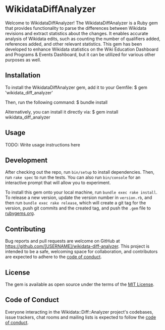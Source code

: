 # WikidataDiffAnalyzer

Welcome to WikidataDiffAnalyzer! The WikidataDiffAnalyzer is a Ruby gem that provides functionality to parse the differences between Wikidata revisions and extract statistics about the changes. It enables accurate analysis of Wikidata edits, such as counting the number of qualifiers added, references added, and other relevant statistics. This gem has been developed to enhance Wikidata statistics on the Wiki Education Dashboard and Programs & Events Dashboard, but it can be utilized for various other purposes as well.

## Installation

To install the WikidataDiffAnalyzer gem, add it to your Gemfile:
    $ gem 'wikidata_diff_analyzer'

Then, run the following command:
    $ bundle install

Alternatively, you can install it directly via:
$ gem install wikidata_diff_analyzer

## Usage

TODO: Write usage instructions here

## Development

After checking out the repo, run `bin/setup` to install dependencies. Then, run `rake spec` to run the tests. You can also run `bin/console` for an interactive prompt that will allow you to experiment.

To install this gem onto your local machine, run `bundle exec rake install`. To release a new version, update the version number in `version.rb`, and then run `bundle exec rake release`, which will create a git tag for the version, push git commits and the created tag, and push the `.gem` file to [rubygems.org](https://rubygems.org).

## Contributing

Bug reports and pull requests are welcome on GitHub at https://github.com/[USERNAME]/wikidata-diff-analyzer. This project is intended to be a safe, welcoming space for collaboration, and contributors are expected to adhere to the [code of conduct](https://github.com/[USERNAME]/wikidata-diff-analyzer/blob/master/CODE_OF_CONDUCT.md).

## License

The gem is available as open source under the terms of the [MIT License](https://opensource.org/licenses/MIT).

## Code of Conduct

Everyone interacting in the Wikidata::Diff::Analyzer project's codebases, issue trackers, chat rooms and mailing lists is expected to follow the [code of conduct](https://github.com/[USERNAME]/wikidata-diff-analyzer/blob/master/CODE_OF_CONDUCT.md).

